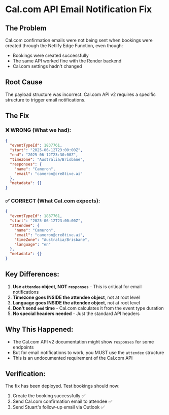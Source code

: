 # Cal.com API Email Notification Fix

## The Problem
Cal.com confirmation emails were not being sent when bookings were created through the Netlify Edge Function, even though:
- Bookings were created successfully
- The same API worked fine with the Render backend
- Cal.com settings hadn't changed

## Root Cause
The payload structure was incorrect. Cal.com API v2 requires a specific structure to trigger email notifications.

## The Fix

### ❌ WRONG (What we had):
```json
{
  "eventTypeId": 1837761,
  "start": "2025-06-12T23:00:00Z",
  "end": "2025-06-12T23:30:00Z",
  "timeZone": "Australia/Brisbane",
  "responses": {
    "name": "Cameron",
    "email": "cameron@cre8tive.ai"
  },
  "metadata": {}
}
```

### ✅ CORRECT (What Cal.com expects):
```json
{
  "eventTypeId": 1837761,
  "start": "2025-06-12T23:00:00Z",
  "attendee": {
    "name": "Cameron",
    "email": "cameron@cre8tive.ai",
    "timeZone": "Australia/Brisbane",
    "language": "en"
  },
  "metadata": {}
}
```

## Key Differences:
1. **Use `attendee` object, NOT `responses`** - This is critical for email notifications
2. **Timezone goes INSIDE the attendee object**, not at root level
3. **Language goes INSIDE the attendee object**, not at root level
4. **Don't send `end` time** - Cal.com calculates it from the event type duration
5. **No special headers needed** - Just the standard API headers

## Why This Happened:
- The Cal.com API v2 documentation might show `responses` for some endpoints
- But for email notifications to work, you MUST use the `attendee` structure
- This is an undocumented requirement of the Cal.com API

## Verification:
The fix has been deployed. Test bookings should now:
1. Create the booking successfully ✅
2. Send Cal.com confirmation email to attendee ✅
3. Send Stuart's follow-up email via Outlook ✅